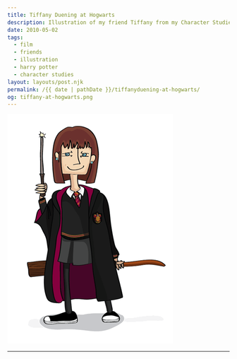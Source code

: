 ```yaml
---
title: Tiffany Duening at Hogwarts
description: Illustration of my friend Tiffany from my Character Studies series.
date: 2010-05-02
tags: 
  - film
  - friends
  - illustration
  - harry potter
  - character studies
layout: layouts/post.njk
permalink: /{{ date | pathDate }}/tiffanyduening-at-hogwarts/
og: tiffany-at-hogwarts.png
---
```


<p class="center">
  <img src="/img/tiffany-at-hogwarts.png" alt="illustration of my friend Tiffany in Hogwarts garb holding a wand and a broomstick" style="max-width: 375px" />
</p>

---
